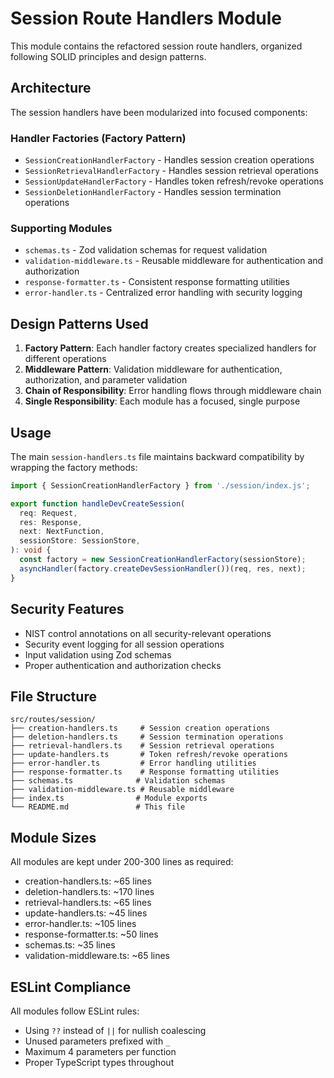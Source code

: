# Session Route Handlers Module

This module contains the refactored session route handlers, organized following SOLID principles and design patterns.

## Architecture

The session handlers have been modularized into focused components:

### Handler Factories (Factory Pattern)
- `SessionCreationHandlerFactory` - Handles session creation operations
- `SessionRetrievalHandlerFactory` - Handles session retrieval operations  
- `SessionUpdateHandlerFactory` - Handles token refresh/revoke operations
- `SessionDeletionHandlerFactory` - Handles session termination operations

### Supporting Modules
- `schemas.ts` - Zod validation schemas for request validation
- `validation-middleware.ts` - Reusable middleware for authentication and authorization
- `response-formatter.ts` - Consistent response formatting utilities
- `error-handler.ts` - Centralized error handling with security logging

## Design Patterns Used

1. **Factory Pattern**: Each handler factory creates specialized handlers for different operations
2. **Middleware Pattern**: Validation middleware for authentication, authorization, and parameter validation
3. **Chain of Responsibility**: Error handling flows through middleware chain
4. **Single Responsibility**: Each module has a focused, single purpose

## Usage

The main `session-handlers.ts` file maintains backward compatibility by wrapping the factory methods:

```typescript
import { SessionCreationHandlerFactory } from './session/index.js';

export function handleDevCreateSession(
  req: Request,
  res: Response,
  next: NextFunction,
  sessionStore: SessionStore,
): void {
  const factory = new SessionCreationHandlerFactory(sessionStore);
  asyncHandler(factory.createDevSessionHandler())(req, res, next);
}
```

## Security Features

- NIST control annotations on all security-relevant operations
- Security event logging for all session operations
- Input validation using Zod schemas
- Proper authentication and authorization checks

## File Structure

```
src/routes/session/
├── creation-handlers.ts     # Session creation operations
├── deletion-handlers.ts     # Session termination operations
├── retrieval-handlers.ts    # Session retrieval operations
├── update-handlers.ts       # Token refresh/revoke operations
├── error-handler.ts         # Error handling utilities
├── response-formatter.ts    # Response formatting utilities
├── schemas.ts              # Validation schemas
├── validation-middleware.ts # Reusable middleware
├── index.ts                # Module exports
└── README.md               # This file
```

## Module Sizes

All modules are kept under 200-300 lines as required:
- creation-handlers.ts: ~65 lines
- deletion-handlers.ts: ~170 lines
- retrieval-handlers.ts: ~65 lines
- update-handlers.ts: ~45 lines
- error-handler.ts: ~105 lines
- response-formatter.ts: ~50 lines
- schemas.ts: ~35 lines
- validation-middleware.ts: ~65 lines

## ESLint Compliance

All modules follow ESLint rules:
- Using `??` instead of `||` for nullish coalescing
- Unused parameters prefixed with `_`
- Maximum 4 parameters per function
- Proper TypeScript types throughout